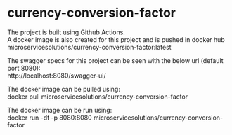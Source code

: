# currency-conversion-factor

The project is built using Github Actions.\
A docker image is also created for this project and is pushed in docker hub microservicesolutions/currency-conversion-factor:latest


The swagger specs for this project can be seen with the below url (default port 8080):\
http://localhost:8080/swagger-ui/


The docker image can be pulled using:\
docker pull microservicesolutions/currency-conversion-factor

The docker image can be run using:\
docker run -dt -p 8080:8080 microservicesolutions/currency-conversion-factor
